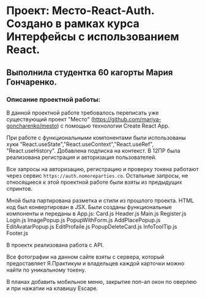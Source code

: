 # Проект: Место-React-Auth. Создано в рамках курса Интерфейсы с использованием React.

## Выполнила студентка 60 кагорты Мария Гончаренко.

### Описание проектной работы:

В данной проектной работе требовалось переписать уже существующий проект "Место" (https://github.com/mariya-goncharenko/mesto) с помощью технологии Create React App.

При работе с функциональными компонентами были использованы хуки "React.useState","React.useContext","React.useRef", "React.useHistory".
Добавлена подписка на контекст. В 12ПР была реализована регистрация и авторизация пользователей.

Все запросы на авторизацию, регистрацию и проверку токена работают через сервис `https://auth.nomoreparties.co`. Остальные запросы, не относящиеся к этой проектной работе были взяты из предыдущих спринтов.

Мной была партирована разметка и стили из прошлого проекта. HTML код был конвертирован в JSX.
Были созданы функциональные компоненты и переданы в App.js:
Card.js
Header.js
Main.js
Register.js
Login.js
ImagePopup.js
PopupWithForm.js
AddPlacePopup.js
EditAvatarPopup.js
EditProfaile.js
PopupDeleteCard.js
InfoToolTip.js
Footer.js

В проектк реализована работа с API. 

Все фотографии на данном сайте взяты с сервера, который предоставляет Я.Практикум и владельцев каждой карточки можно найти по уникальному токену.

В планах добавить мобильное меню, закрытие поп-ап окон по оверлею и при нажатии на клавишу Escape.